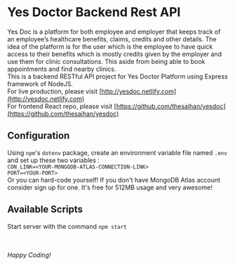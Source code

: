 # Yes Doctor Backend Rest API
Yes Doc is a platform for both employee and employer that keeps track of an employee’s
healthcare benefits, claims, credits and other details. The idea of the platform is for the user
which is the employee to have quick access to their benefits which is mostly credits given by the
employer and use them for clinic consultations. This aside from being able to book
appointments and find nearby clinics.<br/>
This is a backend RESTful API project for Yes Doctor Platform using Express framework of NodeJS.<br/>
For live production, please visit [http://yesdoc.netlify.com](http://yesdoc.netlify.com)<br/>
For frontend React repo, please visit [https://github.com/thesaihan/yesdoc](https://github.com/thesaihan/yesdoc)
<br/>
## Configuration
Using `npm`'s `dotenv` package, create an environment variable file named `.env` and set up these two variables : <br/>
`CON_LINK=<YOUR-MONGODB-ATLAS-CONNECTION-LINK>`<br/>
`PORT=<YOUR-PORT>`<br/>
Or you can hard-code yourself! If you don't have MongoDB Atlas account consider sign up for one. It's free for 512MB usage and very awesome!
<br/>
## Available Scripts
Start server with the command `npm start`

<br/><br/>
*Happy Coding!*
